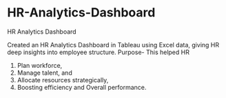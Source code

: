 # HR-Analytics-Dashboard
HR Analytics Dashboard

Created an HR Analytics Dashboard in Tableau using Excel data, giving
HR deep insights into employee structure. 
Purpose-
This helped HR 
1) Plan workforce,
2) Manage talent, and 
3) Allocate resources strategically, 
4) Boosting efficiency and Overall performance.
